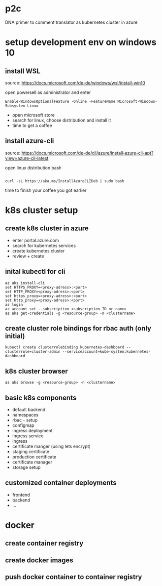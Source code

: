 # p2c

DNA primer to comment translator as kubernetes cluster in azure

# setup development env on windows 10

## install WSL

source: https://docs.microsoft.com/de-de/windows/wsl/install-win10

open powersell as administrator and enter
```
Enable-WindowsOptionalFeature -Online -FeatureName Microsoft-Windows-Subsystem-Linux
```

* open microsoft store
* search for linux, choose distribution and install it
* time to get a coffee

## install azure-cli

source: https://docs.microsoft.com/de-de/cli/azure/install-azure-cli-apt?view=azure-cli-latest

open linux distribution bash

```

curl -sL https://aka.ms/InstallAzureCLIDeb | sudo bash
```

time to finish your coffee you got earlier

# k8s cluster setup

## create k8s cluster in azure

* enter portal.azure.com
* search for kubernetes services
* create kubernetes cluster
* review + create


## inital kubectl for cli

```
az aks install-cli
set HTTPS_PROXY=<proxy-adress>:<port>
set HTTP_PROXY=<proxy-adress>:<port>
set https_proxy=<proxy-adress>:<port>
set http_proxy=<proxy-adress>:<port>
az login
az account set --subscription <subscription ID or name>
az aks get-credentials -g <resource-group> -n <clustername>
```

## create cluster role bindings for rbac auth (only initial)

```
kubectl create clusterrolebinding kubernetes-dashboard --clusterrole=cluster-admin --serviceaccount=kube-system:kubernetes-dashboard
```

## k8s cluster browser

```
az aks browse -g <resource-group> -n <clustername>
```

## basic k8s components

* default backend
* namespaces
* rbac - setup
* configmap
* ingress deployment
* ingress service
* ingress
* certificate manger (using lets encrypt)
* staging certificate
* production certificate
* certificate manager
* storage setup

## customized container deployments

* frontend
* backend
* ...

# docker

## create container registry

## create docker images

## push docker container to container registry


